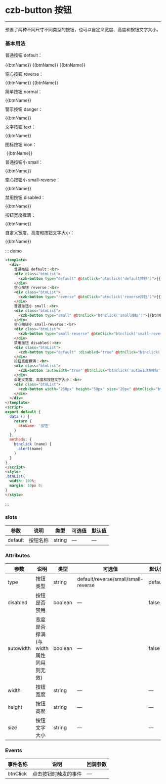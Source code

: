 <script>
export default {
  data () {
    return {
      inputTxt: '',
      btnName: '按钮'
    }
  },
  methods: {
    btnclick (name) {
      alert(name)
    }
  }
}
</script>
<style>
.btnList{
  width: 100%;
  margin: 10px 0;
}
.buttoninline{
  display:inline-block;
}
</style>
# czb-button 按钮
----
预置了两种不同尺寸不同类型的按钮，也可以自定义宽度、高度和按钮文字大小。
### 基本用法
普通按钮 default：<br>
<div class="btnList">
  <czb-input v-model="inputTxt" placeholder="请输入内容"></czb-input>
  <div class="buttoninline">
    <czb-button @btnClick="btnclick('default按钮')">{{btnName}}</czb-button>
  </div>
  <div class="buttoninline">
    <czb-button @btnClick="btnclick('default按钮')">
      <i class="iconfont icon-wechat" slot="left"></i>
      {{btnName}}
    </czb-button>
  </div>
  <div class="buttoninline">
    <czb-button @btnClick="btnclick('default按钮')">
      <i class="iconfont icon-advice" slot="right"></i>
      {{btnName}}
    </czb-button>
  </div>
</div>
空心按钮 reverse：<br>
<div class="btnList">
  <div class="buttoninline">
    <czb-button type="reverse" @btnClick="btnclick('reverse按钮')">{{btnName}}</czb-button>
  </div>
  <div class="buttoninline">
    <czb-button type="reverse" @btnClick="btnclick('reverse按钮')">
      <i class="iconfont icon-riqi" slot="right"></i>
      {{btnName}}
    </czb-button>
  </div>
</div>
简单按钮 normal：<br>
<div class="btnList">
  <czb-button type="normal" @btnClick="btnclick('normal按钮')">{{btnName}}</czb-button>
</div>
警示按钮 danger：<br>
<div class="btnList">
  <czb-button type="danger" @btnClick="btnclick('danger按钮')">{{btnName}}</czb-button>
</div>
文字按钮 text：<br>
<div class="btnList">
  <czb-button type="text" @btnClick="btnclick('text按钮')">{{btnName}}</czb-button>
</div>
图标按钮 icon：<br>
<div class="btnList">
  <div class="buttoninline">
    <czb-button @btnClick="btnclick('icon按钮')">
      <i class="iconfont icon-advice" slot="icon"></i>
    </czb-button>
  </div>
  <div class="buttoninline">
    <czb-button type="reverse" @btnClick="btnclick('reverse按钮')">{{btnName}}</czb-button>
  </div>
</div>
普通按钮小 small：<br>
<div class="btnList">
  <czb-button :min="true" @btnClick="btnclick('small按钮')">{{btnName}}</czb-button>
</div>
空心按钮小 small-reverse：<br>
<div class="btnList">
  <czb-button type="reverse" :min="true" @btnClick="btnclick('small-reverse按钮')">{{btnName}}</czb-button>
</div>
禁用按钮 disabled：<br>
<div class="btnList">
  <czb-button type="default" :disabled="true" @btnClick="btnclick('disabled按钮')">{{btnName}}</czb-button>
</div>
按钮宽度撑满：<br>
<div class="btnList">
  <czb-button :autowidth="true" @btnClick="btnclick('autowidth按钮')">{{btnName}}</czb-button>
</div>
自定义宽度、高度和按钮文字大小：<br>
<div class="btnList">
  <czb-button width="250px" height="50px" size="20px" @btnClick="btnclick('reverse+autowidth按钮')">{{btnName}}</czb-button>
</div>

::: demo
```html
<template>
  <div>
    普通按钮 default：<br>
    <div class="btnList">
      <czb-button type="default" @btnClick="btnclick('default按钮')">{{btnName}}</czb-button>
    </div>
    空心按钮 reverse：<br>
    <div class="btnList">
      <czb-button type="reverse" @btnClick="btnclick('reverse按钮')">{{btnName}}</czb-button>
    </div>
    普通按钮小 small：<br>
    <div class="btnList">
      <czb-button type="small" @btnClick="btnclick('small按钮')">{{btnName}}</czb-button>
    </div>
    空心按钮小 small-reverse：<br>
    <div class="btnList">
      <czb-button type="small-reverse" @btnClick="btnclick('small-reverse按钮')">{{btnName}}</czb-button>
    </div>
    禁用按钮 disabled：<br>
    <div class="btnList">
      <czb-button type="default" :disabled="true" @btnClick="btnclick('disabled按钮')">{{btnName}}</czb-button>
    </div>
    按钮宽度撑满：<br>
    <div class="btnList">
      <czb-button :autowidth="true" @btnClick="btnclick('autowidth按钮')">{{btnName}}</czb-button>
    </div>
    自定义宽度、高度和按钮文字大小：<br>
    <div class="btnList">
      <czb-button width="250px" height="50px" size="20px" @btnClick="btnclick('reverse+autowidth按钮')">{{btnName}}</czb-button>
    </div>
  </div>
</template>
<script>
export default {
  data () {
    return {
      btnName: '按钮'
    }
  },
  methods: {
    btnclick (name) {
      alert(name)
    }
  }
}
</script>
<style>
.btnList{
  width: 100%;
  margin: 10px 0;
}
</style>
```
:::
### slots
| 参数      | 说明                                 | 类型      | 可选值       | 默认值   |
|---------- |------------------------------------ |---------- |------------- |-------- |
|default    |	按钮名称  |	string   |	—           |	  —     |
### Attributes
| 参数      | 说明                                 | 类型      | 可选值       | 默认值   |
|---------- |------------------------------------ |---------- |------------- |-------- |
|type	  | 按钮类型    |	string   | default/reverse/small/small-reverse   |default|
|disabled	    | 按钮是否禁用    |	boolean   | —   |false |
|autowidth	  | 宽度是否撑满(与width属性同用则无效)    |	boolean   | —   |false |
|width	    | 按钮宽度   |	string   | —   |—|
|height	    | 按钮高度   |	string   | —   |—|
|size	  | 按钮文字大小   |	string   | —   |—|
### Events
| 事件名称      | 说明       | 回调参数   |
|------------- |----------- |---------  |
|btnClick    |点击按钮时触发的事件| —  |
